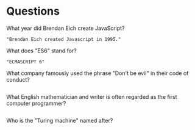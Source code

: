 # Questions

What year did Brendan Eich create JavaScript?

```
"Brendan Eich created Javascript in 1995."
```

What does "ES6" stand for?

```
"ECMASCRIPT 6"
```

What company famously used the phrase "Don't be evil" in their code of conduct?

```

```

What English mathematician and writer is often regarded as the first computer programmer?

```

```

Who is the "Turing machine" named after?

```

```
